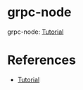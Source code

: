 # grpc-node
grpc-node: [Tutorial](https://www.trendmicro.com/en_ae/devops/22/f/grpc-api-tutorial.html)

# References
* [Tutorial](https://www.trendmicro.com/en_ae/devops/22/f/grpc-api-tutorial.html)